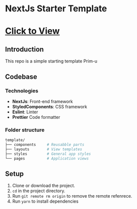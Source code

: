 # NextJs Starter Template

# **[Click to View](https://prim-u.vercel.app)**

## Introduction

This repo is a simple starting template Prim-u

## Codebase

### Technologies

- **NextJs**: Front-end framework
- **StyledComponents**: CSS framework
- **Eslint**: Linter
- **Prettier** Code formatter

### Folder structure

```sh
template/
├── components     # Reusabble parts
├── layouts        # View templates
├── styles         # General app styles
└── pages          # Application views
```

## Setup

1. Clone or download the project.
2. `cd` in the project directory.
3. Run `git remote rm origin` to remove the remote refenrece.
4. Run `yarn` to install dependencies
